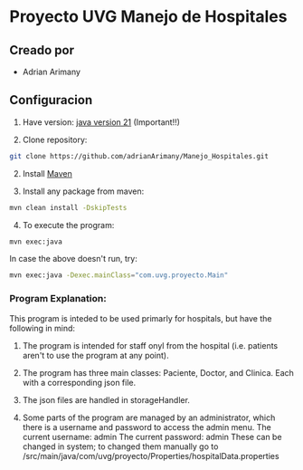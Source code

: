 # Proyecto UVG Manejo de Hospitales

## Creado por
- Adrian Arimany 


## Configuracion
1. Have version: [java version 21](https://www.oracle.com/java/technologies/downloads/) (Important!!)

2. Clone repository:

```bash
git clone https://github.com/adrianArimany/Manejo_Hospitales.git 
```

2. Install [Maven](https://maven.apache.org/install.html)

3. Install any package from maven:

```bash
mvn clean install -DskipTests
```

4. To execute the program:

```bash
mvn exec:java
```

In case the above doesn't run, try:

```bash
mvn exec:java -Dexec.mainClass="com.uvg.proyecto.Main"
```

### Program Explanation:

This program is inteded to be used primarly for hospitals, but have the following in mind:
1. The program is intended for staff onyl from the hospital (i.e. patients aren't to use the program at any point).
2. The program has three main classes: Paciente, Doctor, and Clinica. Each with a corresponding json file.
3. The json files are handled in storageHandler.

4. Some parts of the program are managed by an administrator, which there is a username and password to access the admin menu. 
The current username: admin
The current password: admin
These can be changed in system; to changed them manually go to /src/main/java/com/uvg/proyecto/Properties/hospitalData.properties


